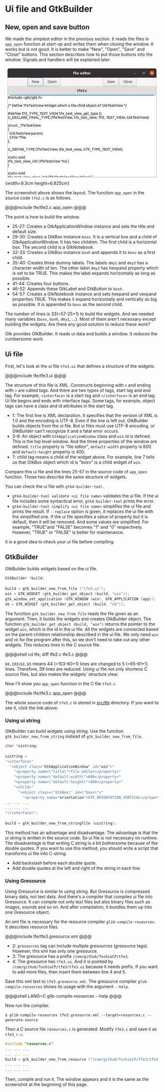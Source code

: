 # Ui file and GtkBuilder

## New, open and save button

We made the simplest editor in the previous section.
It reads the files in `app_open` function at start-up and writes them when closing the window.
It works but is not good.
It is better to make "New", "Open", "Save" and "Close" buttons.
This section describes how to put those buttons into the window.
Signals and handlers will be explained later.

![Screenshot of the file editor](../image/screenshot_tfe2.png){width=9.3cm height=6.825cm}

The screenshot above shows the layout.
The function `app_open` in the source code `tfe2.c` is as follows.

@@@include
tfe/tfe2.c app_open
@@@

The point is how to build the window.

- 25-27: Creates a GtkApplicationWindow instance and sets the title and default size.
- 29-30: Creates a GtkBox instance `boxv`.
It is a vertical box and a child of GtkApplicationWindow.
It has two children.
The first child is a horizontal box.
The second child is a GtkNotebook.
- 32-33: Creates a GtkBox instance `boxh` and appends it to `boxv` as a first child.
- 35-40: Creates three dummy labels.
The labels `dmy1` and `dmy3` has a character width of ten.
The other label `dmy2` has hexpand property which is set to be TRUE.
This makes the label expands horizontally as long as possible.
- 41-44: Creates four buttons.
- 46-52: Appends these GtkLabel and GtkButton to `boxh`.
- 54-57: Creates a GtkNotebook instance and sets hexpand and vexpand properties TRUE.
This makes it expand horizontally and vertically as big as possible.
It is appended to `boxv` as the second child.

The number of lines is 33(=57-25+1) to build the widgets.
And we needed many variables (`boxv`, `boxh`, `dmy1`, ...).
Most of them aren't necessary except building the widgets.
Are there any good solution to reduce these work?

Gtk provides GtkBuilder.
It reads ui data and builds a window.
It reduces the cumbersome work.

## Ui file

First, let's look at the ui file `tfe3.ui` that defines a structure of the widgets.

@@@include
tfe/tfe3.ui
@@@

The structure of this file is XML.
Constructs beginning with `<` and ending with `>` are called tags.
And there are two types of tags, start tag and end tag.
For example, `<interface>` is a start tag and `</interface>` is an end tag.
Ui file begins and ends with interface tags.
Some tags, for example, object tags can have a class and id attributes in the start tag.

- 1: The first line is XML declaration.
It specifies that the version of XML is 1.0 and the encoding is UTF-8.
Even if the line is left out, GtkBuilder builds objects from the ui file.
But ui files must use UTF-8 encoding, or GtkBuilder can't recognize it and a fatal error occurs.
- 3-6: An object with `GtkApplicationWindow` class and `win` id is defined.
This is the top level window.
And the three properties of the window are defined.
`title` property is "file editor", `default-width` property is 600 and `default-height` property is 400.
- 7: child tag means a child of the widget above.
For example, line 7 tells us that GtkBox object which id is "boxv" is a child widget of `win`.

Compare this ui file and the lines 25-57 in the source code of `app_open` function.
Those two describe the same structure of widgets.

You can check the ui file with `gtk4-builder-tool`.

- `gtk4-builder-tool validate <ui file name>` validates the ui file.
If the ui file includes some syntactical error, `gtk4-builder-tool` prints the error.
- `gtk4-builder-tool simplify <ui file name>` simplifies the ui file and prints the result.
If `--replace` option is given, it replaces the ui file with the simplified one.
If the ui file specifies a value of property but it is default, then it will be removed.
And some values are simplified.
For example, "TRUE"and "FALSE" becomes "1" and "0" respectively.
However, "TRUE" or "FALSE" is better for maintenance.

It is a good idea to check your ui file before compiling.

## GtkBuilder

GtkBuilder builds widgets based on the ui file.

~~~C
GtkBuilder *build;

build = gtk_builder_new_from_file ("tfe3.ui");
win = GTK_WIDGET (gtk_builder_get_object (build, "win"));
gtk_window_set_application (GTK_WINDOW (win), GTK_APPLICATION (app));
nb = GTK_WIDGET (gtk_builder_get_object (build, "nb"));
~~~

The function `gtk_builder_new_from_file` reads the file given as an argument.
Then, it builds the widgets and creates GtkBuilder object.
The function `gtk_builder_get_object (build, "win")` returns the pointer to the widget `win`, which is the id in the ui file.
All the widgets are connected based on the parent-children relationship described in the ui file.
We only need `win` and `nb` for the program after this, so we don't need to take out any other widgets.
This reduces lines in the C source file.

@@@shell
cd tfe; diff tfe2.c tfe3.c
@@@

`60,103c61,65` means 44 (=103-60+1) lines are changed to 5 (=65-61+1) lines.
Therefore, 39 lines are reduced.
Using ui file not only shortens C source files, but also makes the widgets' structure clear.

Now I'll show you `app_open` function in the C file `tfe3.c`.

@@@include
tfe/tfe3.c app_open
@@@

The whole source code of `tfe3.c` is stored in [src/tfe](tfe) directory.
If you want to see it, click the link above.

### Using ui string

GtkBuilder can build widgets using string.
Use the function `gtk_builder_new_from_string` instead of `gtk_builder_new_from_file`.

~~~C
char *uistring;

uistring =
"<interface>"
  "<object class="GtkApplicationWindow" id="win">"
    "<property name=\"title\">file editor</property>"
    "<property name=\"default-width\">600</property>"
    "<property name=\"default-height\">400</property>"
    "<child>"
      "<object class=\"GtkBox\" id=\"boxv\">"
        "<property name="orientation">GTK_ORIENTATION_VERTICAL</property>"
... ... ...
... ... ...
"</interface>";

build = gtk_builder_new_from_stringfile (uistring);
~~~

This method has an advantage and disadvantage.
The advantage is that the ui string is written in the source code.
So ui file is not necessary on runtime.
The disadvantage is that writing C string is a bit bothersome because of the double quotes.
If you want to use this method, you should write a script that transforms ui file into C-string.

- Add backslash before each double quote.
- Add double quotes at the left and right of the string in each line.

### Using Gresource

Using Gresource is similar to using string.
But Gresource is compressed binary data, not text data.
And there's a compiler that compiles ui file into Gresource.
It can compile not only text files but also binary files such as images, sounds and so on.
And after compilation, it bundles them up into one Gresource object.

An xml file is necessary for the resource compiler `glib-compile-resources`.
It describes resource files.

@@@include
tfe/tfe3.gresource.xml
@@@

- 2: `gresources` tag can include multiple gresources (gresource tags).
However, this xml has only one gresource.
- 3: The gresource has a prefix `/com/github/ToshioCP/tfe3`.
- 4: The gresource has `tfe3.ui`.
And it is pointed by `/com/github/ToshioCP/tfe3/tfe3.ui` because it needs prefix. 
If you want to add more files, then insert them between line 4 and 5.

Save this xml text to `tfe3.gresource.xml`.
The gresource compiler `glib-compile-resources` shows its usage with the argument `--help`.

@@@shell
LANG=C glib-compile-resources --help
@@@

Now run the compiler.

    $ glib-compile-resources tfe3.gresource.xml --target=resources.c --generate-source

Then a C source file `resources.c` is generated.
Modify `tfe3.c` and save it as `tfe3_r.c`.

~~~C
#include "resources.c"
... ... ...
... ... ...
build = gtk_builder_new_from_resource ("/com/github/ToshioCP/tfe3/tfe3.ui");
... ... ...
... ... ...
~~~

Then, compile and run it.
The window appears and it is the same as the screenshot at the beginning of this page.


